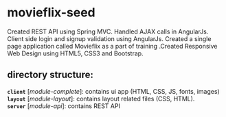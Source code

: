 # movieflix-seed
Created REST API using Spring MVC. Handled AJAX calls in AngularJs. Client side login and signup validation using AngularJs.
Created a single page application called Movieflix as a part of training .Created Responsive Web Design using HTML5, CSS3 and Bootstrap. 

## directory structure:

**`client`** [*module-complete*]: contains ui app (HTML, CSS, JS, fonts, images)   
**`layout`** [*module-layout*]: contains layout related files (CSS, HTML).     
**`server`** [*module-api*]: contains REST API
